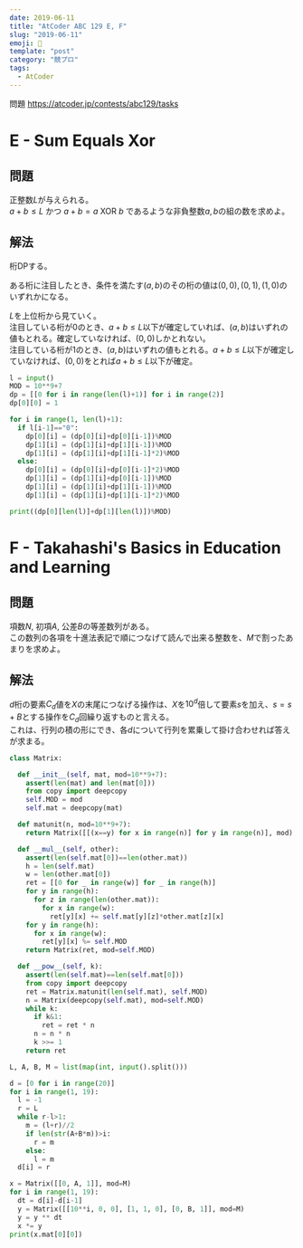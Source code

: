```yaml
---
date: 2019-06-11
title: "AtCoder ABC 129 E, F"
slug: "2019-06-11"
emoji: 🐎
template: "post"
category: "競プロ"
tags:
  - AtCoder
---
```


問題 <https://atcoder.jp/contests/abc129/tasks>

# E - Sum Equals Xor

## 問題

正整数$L$が与えられる。  
$a+b\leq L$ かつ $a+b=a\textrm{ XOR }b$ であるような非負整数$a, b$の組の数を求めよ。

## 解法

桁DPする。

ある桁に注目したとき、条件を満たす$(a,b)$のその桁の値は$(0, 0), (0, 1), (1, 0)$のいずれかになる。

$L$を上位桁から見ていく。  
注目している桁が0のとき、$a+b\leq L$以下が確定していれば、$(a,b)$はいずれの値もとれる。確定していなければ、$(0, 0)$しかとれない。  
注目している桁が1のとき、$(a,b)$はいずれの値もとれる。$a+b\leq L$以下が確定していなければ、$(0, 0)$をとれば$a+b\leq L$以下が確定。

```python
l = input()
MOD = 10**9+7
dp = [[0 for i in range(len(l)+1)] for i in range(2)]
dp[0][0] = 1

for i in range(1, len(l)+1):
  if l[i-1]=="0":
    dp[0][i] = (dp[0][i]+dp[0][i-1])%MOD
    dp[1][i] = (dp[1][i]+dp[1][i-1])%MOD
    dp[1][i] = (dp[1][i]+dp[1][i-1]*2)%MOD
  else:
    dp[0][i] = (dp[0][i]+dp[0][i-1]*2)%MOD
    dp[1][i] = (dp[1][i]+dp[0][i-1])%MOD
    dp[1][i] = (dp[1][i]+dp[1][i-1])%MOD
    dp[1][i] = (dp[1][i]+dp[1][i-1]*2)%MOD

print((dp[0][len(l)]+dp[1][len(l)])%MOD)
```

# F - Takahashi's Basics in Education and Learning

## 問題

項数$N$, 初項$A$, 公差$B$の等差数列がある。  
この数列の各項を十進法表記で順につなげて読んで出来る整数を、$M$で割ったあまりを求めよ。

## 解法

$d$桁の要素$C_d$値を$X$の末尾につなげる操作は、$X$を$10^d$倍して要素$s$を加え、$s=s+B$とする操作を$C_d$回繰り返すものと言える。  
これは、行列の積の形にでき、各$d$について行列を累乗して掛け合わせれば答えが求まる。

```python
class Matrix:

  def __init__(self, mat, mod=10**9+7):
    assert(len(mat) and len(mat[0]))
    from copy import deepcopy
    self.MOD = mod
    self.mat = deepcopy(mat)

  def matunit(n, mod=10**9+7):
    return Matrix([[(x==y) for x in range(n)] for y in range(n)], mod)

  def __mul__(self, other):
    assert(len(self.mat[0])==len(other.mat))
    h = len(self.mat)
    w = len(other.mat[0])
    ret = [[0 for _ in range(w)] for _ in range(h)]
    for y in range(h):
      for z in range(len(other.mat)):
        for x in range(w):
          ret[y][x] += self.mat[y][z]*other.mat[z][x]
    for y in range(h):
      for x in range(w):
        ret[y][x] %= self.MOD
    return Matrix(ret, mod=self.MOD)

  def __pow__(self, k):
    assert(len(self.mat)==len(self.mat[0]))
    from copy import deepcopy
    ret = Matrix.matunit(len(self.mat), self.MOD)
    n = Matrix(deepcopy(self.mat), mod=self.MOD)
    while k:
      if k&1:
        ret = ret * n
      n = n * n
      k >>= 1
    return ret

L, A, B, M = list(map(int, input().split()))

d = [0 for i in range(20)]
for i in range(1, 19):
  l = -1
  r = L
  while r-l>1:
    m = (l+r)//2
    if len(str(A+B*m))>i:
      r = m
    else:
      l = m
  d[i] = r

x = Matrix([[0, A, 1]], mod=M)
for i in range(1, 19):
  dt = d[i]-d[i-1]
  y = Matrix([[10**i, 0, 0], [1, 1, 0], [0, B, 1]], mod=M)
  y = y ** dt
  x *= y
print(x.mat[0][0])
```
